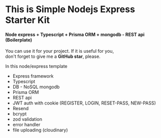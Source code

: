 # This is Simple Nodejs Express Starter Kit

#### Node express + Typescript + Prisma ORM + mongodb - REST api (Boilerplate)

You can use it for your project. If it is useful for you,  
don't forget to give me a **GitHub star**, please.

In this node/express template

- Express framework
- Typescript
- DB - NoSQL mongodb
- Prisma ORM
- REST api
- JWT auth with cookie (REGISTER, LOGIN, RESET-PASS, NEW-PASS)
- Resend
- bcrypt
- zod validation
- error handler
- file uploading (cloudinary)
